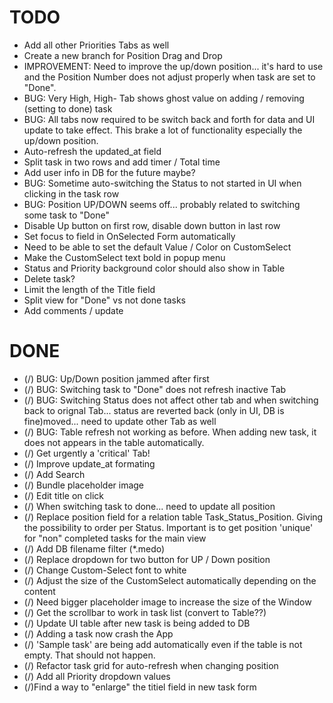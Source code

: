 # TODO

- Add all other Priorities Tabs as well
- Create a new branch for Position Drag and Drop
- IMPROVEMENT: Need to improve the up/down position... it's hard to use and the Position Number does not adjust properly when task are set to "Done".
- BUG: Very High, High- Tab shows ghost value on adding / removing (setting to done) task
- BUG: All tabs now required to be switch back and forth for data and UI update to take effect. This brake a lot of functionality especially the up/down position.
- Auto-refresh the updated_at field
- Split task in two rows and add timer / Total time
- Add user info in DB for the future maybe?
- BUG: Sometime auto-switching the Status to not started in UI when clicking in the task row
- BUG: Position UP/DOWN seems off... probably related to switching some task to "Done"
- Disable Up button on first row, disable down button in last row
- Set focus to field in OnSelected Form automatically
- Need to be able to set the default Value / Color on CustomSelect
- Make the CustomSelect text bold in popup menu
- Status and Priority background color should also show in Table
- Delete task?
- Limit the length of the Title field
- Split view for "Done" vs not done tasks
- Add comments / update


# DONE

- (/) BUG: Up/Down position jammed after first 
- (/) BUG: Switching task to "Done" does not refresh inactive Tab
- (/) BUG: Switching Status does not affect other tab and when switching back to orignal Tab... status are reverted back (only in UI, DB is fine)moved... need to update other Tab as well
- (/) BUG: Table refresh not working as before. When adding new task, it does not appears in the table automatically.
- (/) Get urgently a 'critical' Tab!
- (/) Improve update_at formating
- (/) Add Search
- (/) Bundle placeholder image
- (/) Edit title on click
- (/) When switching task to done... need to update all position
- (/) Replace position field for a relation table Task_Status_Position. Giving the possibility to order per Status. Important is to get position 'unique' for "non" completed tasks for the main view
- (/) Add DB filename filter (*.medo)
- (/) Replace dropdown for two button for UP / Down position
- (/) Change Custom-Select font to white
- (/) Adjust the size of the CustomSelect automatically depending on the content
- (/) Need bigger placeholder image to increase the size of the Window
- (/) Get the scrollbar to work in task list (convert to Table??)
- (/) Update UI table after new task is being added to DB
- (/) Adding a task now crash the App
- (/) 'Sample task' are being add automatically even if the table is not empty. That should not happen.
- (/) Refactor task grid for auto-refresh when changing position
- (/) Add all Priority dropdown values
- (/)Find a way to "enlarge" the titiel field in new task form

